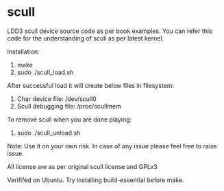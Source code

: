 # scull
LDD3 scull device source code as per book examples. You can refer this code for the understanding of scull as per latest kernel.

Installation:

1) make
2) sudo ./scull_load.sh

After successful load it will create below files in filesystem:
1) Char device file: /dev/scull0
2) Scull debugging file: /proc/scullmem

To remove scull when you are done playing:
1) sudo ./scull_unload.sh

Note: Use it on your own risk. In case of any issue please feel free to raise issue.

All license are as per original scull license and GPLv3

Verififed on Ubuntu. Try installing build-essential before make.
